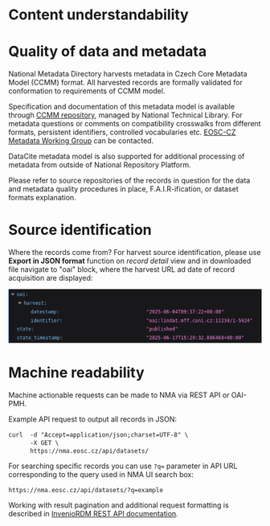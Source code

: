 
# Content understandability

# Quality of data and metadata

National Metadata Directory harvests metadata in Czech Core Metadata Model (CCMM) format. All harvested records are formally validated for conformation to requirements of CCMM model.

Specification and documentation of this metadata model is available through [CCMM repository](https://github.com/techlib/CCMM), managed by National Technical Library. For metadata questions or comments on compatibility crosswalks from different formats, persistent identifiers, controlled vocabularies etc. [EOSC-CZ Metadata Working Group](https://www.eosc.cz/en/working-groups/metadata) can be contacted.

DataCite metadata model is also supported for additional processing of metadata from outside of National Repository Platform.

Please refer to source repositories of the records in question for the data and metadata quality procedures in place, F.A.I.R-ification, or dataset formats explanation.

# Source identification

Where the records come from? For harvest source identification, please use **Export in JSON format** function on *record detail* view and in downloaded file navigate to "oai" block, where the harvest URL ad date of record acquisition are displayed:
   
![Export JSON - OAI source](../images/export_json_oai.png "Export JSON - OAI source")

# Machine readability

Machine actionable requests can be made to NMA via REST API or OAI-PMH.

Example API request to output all records in JSON:
```
curl  -d "Accept=application/json;charset=UTF-8" \
      -X GET \
      https://nma.eosc.cz/api/datasets/
```

For searching specific records you can use ```?q=``` parameter in API URL corresponding to the query used in NMA UI search box:
```
https://nma.eosc.cz/api/datasets/?q=example
```

Working with result pagination and additional request formatting is described in [InvenioRDM REST API documentation](https://inveniordm.docs.cern.ch/reference/rest_api_drafts_records/).
